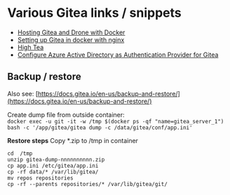 # Various Gitea links / snippets
* [Hosting Gitea and Drone with Docker](https://blog.anoff.io/2019-03-24-self-hosted-gitea-drone/)
* [Setting up Gitea in docker with nginx](https://www.moird.com/setting-up-gitea-in-docker-with-nginx.html)
* [High Tea](https://git.habd.as/comfusion/high-tea)
* [Configure Azure Active Directory as Authentication Provider for Gitea](https://blog.anoff.io/2019-03-23-configure-azure-ad-for-gitea/)

## Backup / restore

Also see: [https://docs.gitea.io/en-us/backup-and-restore/](https://docs.gitea.io/en-us/backup-and-restore/)

Create dump file from outside container:<br>
```docker exec -u git -it -w /tmp $(docker ps -qf "name=gitea_server_1") bash -c '/app/gitea/gitea dump -c /data/gitea/conf/app.ini'```

**Restore steps**
Copy *.zip to /tmp in container
```
cd  /tmp
unzip gitea-dump-nnnnnnnnnn.zip
cp app.ini /etc/gitea/app.ini
cp -rf data/* /var/lib/gitea/
mv repos repositories
cp -rf --parents repositories/* /var/lib/gitea/git/
```
